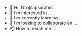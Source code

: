 - 👋 Hi, I’m @apsarahm
- 👀 I’m interested in ...
- 🌱 I’m currently learning ...
- 💞️ I’m looking to collaborate on ...
- 📫 How to reach me ...

<!---
apsarahm/apsarahm is a ✨ special ✨ repository because its `README.md` (this file) appears on your GitHub profile.
You can click the Preview link to take a look at your changes.
--->
